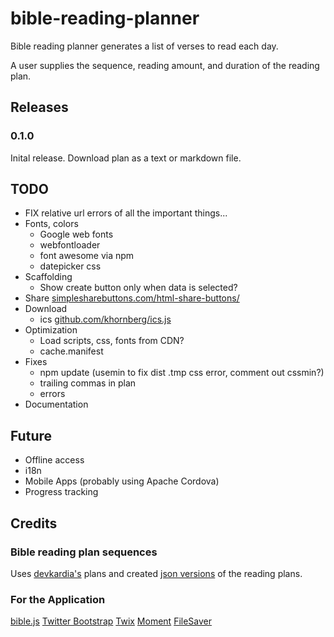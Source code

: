 bible-reading-planner
=====================

Bible reading planner generates a list of verses to read each day.

A user supplies the sequence, reading amount, and duration of the reading plan.

## Releases

### 0.1.0 
Inital release. Download plan as a text or markdown file.

## TODO
- FIX relative url errors of all the important things...
- Fonts, colors
	- Google web fonts
	- webfontloader
	- font awesome via npm
	- datepicker css
- Scaffolding
	- Show create button only when data is selected?
- Share [simplesharebuttons.com/html-share-buttons/]()
- Download
	- ics [github.com/khornberg/ics.js]()
- Optimization
	- Load scripts, css, fonts from CDN?
	- cache.manifest
- Fixes
	- npm update (usemin to fix dist .tmp css error, comment out cssmin?)
	- trailing commas in plan
	- errors
- Documentation

## Future

- Offline access
- i18n
- Mobile Apps (probably using Apache Cordova)
- Progress tracking

## Credits

### Bible reading plan sequences
Uses [devkardia's](https://github.com/devkardia/bibleplan/tree/master/readingplans) plans and created [json versions](https://github.com/khornberg/readingplans/) of the reading plans.

### For the Application
[bible.js](https://github.com/johndyer/bibly)
[Twitter Bootstrap](http://getbootstrap.com)
[Twix](http://icambron.github.io/twix.js/)
[Moment](http://momentjs.com)
[FileSaver](http://eligrey.com/blog/post/saving-generated-files-on-the-client-side)
